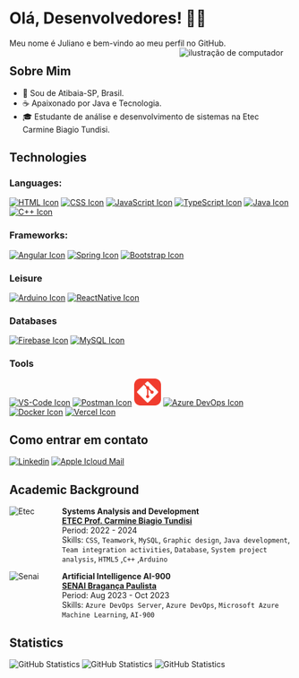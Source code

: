 # Olá, Desenvolvedores! 👋🤙

Meu nome é Juliano e bem-vindo ao meu perfil no GitHub.
<img src="https://raw.githubusercontent.com/MicaelliMedeiros/micaellimedeiros/master/image/computer-illustration.png" alt="ilustração de computador" min-width="200px" max-width="200px" width="200px" align="right">

## Sobre Mim
- 📍 Sou de Atibaia-SP, Brasil.
- ☕ Apaixonado por Java e Tecnologia.
- 🎓 Estudante de análise e desenvolvimento de sistemas na Etec Carmine Biagio Tundisi.

## Technologies
### Languages:
[![HTML Icon](https://skillicons.dev/icons?i=html)](https://developer.mozilla.org/pt-BR/docs/Web/HTML)
[![CSS Icon](https://skillicons.dev/icons?i=css)](https://developer.mozilla.org/pt-BR/docs/Web/CSS)
[![JavaScript Icon](https://skillicons.dev/icons?i=js)](https://developer.mozilla.org/pt-BR/docs/Web/JavaScript)
[![TypeScript Icon](https://skillicons.dev/icons?i=ts)](https://www.typescriptlang.org/pt/)
[![Java Icon](https://skillicons.dev/icons?i=java)](https://apache.com)
[![C++ Icon](https://skillicons.dev/icons?i=cpp)](https://apache.com)

### Frameworks:
[![Angular Icon](https://skillicons.dev/icons?i=angular)](https://angular.io)
[![Spring Icon](https://skillicons.dev/icons?i=spring)](https://spring.io)
[![Bootstrap Icon](https://skillicons.dev/icons?i=bootstrap)](https://getbootstrap.com)

### Leisure
[![Arduino Icon](https://skillicons.dev/icons?i=arduino)](https://www.arduino.cc)
[![ReactNative Icon](https://img.shields.io/badge/React_Native-282c34?style=for-the-badge&logo=react&logoColor=61DAFB)](https://reactnative.dev)

### Databases
[![Firebase Icon](https://skillicons.dev/icons?i=firebase)](https://firebase.google.com)
[![MySQL Icon](https://skillicons.dev/icons?i=mysql)](https://www.mysql.com)

### Tools
[<img height="48px" width="48px" alt="VS-Code Icon" src="https://skillicons.dev/icons?i=vscode"/>](https://code.visualstudio.com)
[<img height="48px" width="48px" alt="Postman Icon" src="https://i.postimg.cc/QNyBTNVk/postman.png"/>](https://www.postman.com)
[<img height="48px" width="48px" alt="Git Icon" src="https://raw.githubusercontent.com/tandpfun/skill-icons/main/icons/Git.svg"/>](https://git-scm.com)
[<img height="48px" width="48px" alt="Azure DevOps Icon" src="https://skillicons.dev/icons?i=azure"/>](https://azure.microsoft.com/pt-br/services/devops/)
[<img height="48px" width="48px" alt="Docker Icon" src="https://skillicons.dev/icons?i=docker"/>](https://www.docker.com)
[<img height="48px" width="48px" alt="Vercel Icon" src="https://skillicons.dev/icons?i=vercel"/>](https://vercel.com)

## Como entrar em contato
[<img alt="Linkedin" src="https://img.shields.io/badge/-linkedin-%230077B5?style=for-the-badge&logo=linkedin&logoColor=white"/>](https://www.linkedin.com/in/juliano-santos-590345257?utm_source=share&utm_campaign=share_via&utm_content=profile&utm_medium=ios_app)
[<img alt="Apple Icloud Mail" src="https://img.shields.io/badge/mail-FFFFFF?style=for-the-badge&logo=apple&logoColor=black"/>](mailto:Juliano.santos88@icloud.com)

## Academic Background
[<img align="left" height="94px" width="94px" alt="Etec" src="https://encrypted-tbn0.gstatic.com/images?q=tbn:ANd9GcSJKD-WQPvQrM1mJW9oFmHYn2fRvQwbnFbvsQ&usqp=CAU"/>](https://etec.carmine/)
**Systems Analysis and Development** \
[**ETEC Prof. Carmine Biagio Tundisi**](https://etec.carmine/) \
Period: 2022 - 2024 \
Skills: `CSS`, `Teamwork`, `MySQL`, `Graphic design`, `Java development`, `Team integration activities`, `Database`, `System project analysis`, `HTML5` ,`C++` ,`Arduino` 

[<img align="left" height="94px" width="94px" alt="Senai" src="https://encrypted-tbn0.gstatic.com/images?q=tbn:ANd9GcRUjpsqJvahtYAD5J0mjVEAah7TgcBQkzKxSA&usqp=CAU"/>](https://senai-sp.br/)
**Artificial Intelligence AI-900** \
[**SENAI Bragança Paulista**](https://senai-sp.br/) \
Period: Aug 2023 - Oct 2023 \
Skills: `Azure DevOps Server`, `Azure DevOps`, `Microsoft Azure Machine Learning`, `AI-900`

## Statistics
<img height="180px" alt="GitHub Statistics" src="https://github-readme-stats.vercel.app/api/top-langs/?username=DSantosxTech&layout=compact&langs_count=7&theme=radical"/>
<img height="180px" alt="GitHub Statistics" src="https://github-readme-stats.vercel.app/api/?username=DSantosxTech&show_icons=true&include_all_commits=true&theme=radical"/>
<img height="153px" alt="GitHub Statistics" src="http://github-readme-streak-stats.herokuapp.com/?user=DSantosxTech&amp;theme=radical"/>